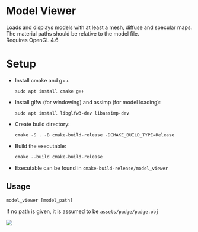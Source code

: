 # Model Viewer  
Loads and displays models with at least a mesh, diffuse and specular maps.  
The material paths should be relative to the model file.  
Requires OpenGL 4.6  

# Setup
- Install cmake and g++

      sudo apt install cmake g++

- Install glfw (for windowing) and assimp (for model loading):

      sudo apt install libglfw3-dev libassimp-dev

- Create build directory:  

      cmake -S . -B cmake-build-release -DCMAKE_BUILD_TYPE=Release

- Build the executable:

      cmake --build cmake-build-release

- Executable can be found in `cmake-build-release/model_viewer`

## Usage  

    model_viewer [model_path]  

If no path is given, it is assumed to be `assets/pudge/pudge.obj`

![](https://i.imgur.com/k9YglnZ.png)